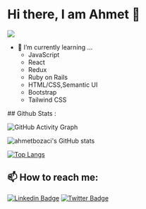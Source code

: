 # Hi there, I am Ahmet 👋 
![](https://img.shields.io/badge/Microverse-blueviolet)     

<!--
**ahmetbozaci/ahmetbozaci** is a ✨ _special_ ✨ repository because its `README.md` (this file) appears on your GitHub profile.

Here are some ideas to get you started:

- 🔭 I’m currently working on ...

- 👯 I’m looking to collaborate on ...
- 🤔 I’m looking for help with ...
- 💬 Ask me about ...
- 📫 How to reach me: ...
- 😄 Pronouns: ...
- ⚡ Fun fact: ...
-->
- 🌱 I’m currently learning ...
   <ul>
  <li> JavaScript </li> 
  <li> React </li>
  <li>Redux </li>
  <li>Ruby on Rails </li>
  <li>HTML/CSS,Semantic UI</li>
  <li>Bootstrap </li>
  <li> Tailwind CSS</li> 
 </ul>
## Github Stats : 

![GitHub Activity Graph](https://activity-graph.herokuapp.com/graph?username=ahmetbozaci)

![ahmetbozaci's GitHub stats](https://github-readme-stats.vercel.app/api?username=ahmetbozaci&show_icons=true&theme=vue-dark)

[![Top Langs](https://github-readme-stats.vercel.app/api/top-langs/?username=ahmetbozaci&theme=dracula)](https://github.com/ahmetbozaci/github-readme-stats)


##  📫 How to reach me: 
[![Linkedin Badge](https://img.shields.io/badge/-Ahmet%20Bozacı-blue?style=flat-square&logo=Linkedin&logoColor=white&link=https://www.linkedin.com/in/ahmetbozaci/)](https://www.linkedin.com/in/ahmetbozaci/)
[![Twitter Badge](https://img.shields.io/badge/-@ahmtbozaci-1ca0f1?style=flat-square&labelColor=1ca0f1&logo=twitter&logoColor=white&link=https://twitter.com/ahmtbozaci)](https://twitter.com/ahmtbozaci)
